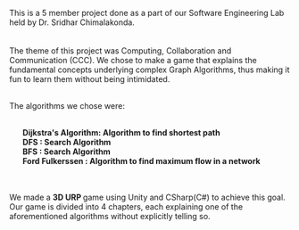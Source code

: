 This is a 5 member project done as a part of our Software Engineering Lab held by Dr. Sridhar Chimalakonda. 
<br><br><br>
The theme of this project was Computing, Collaboration and Communication (CCC). We chose to make a game that explains the fundamental concepts underlying complex Graph Algorithms, thus making it fun to learn them without being intimidated.

<br>
The algorithms we chose were: 
<br> <br>
<ol>
<b> Dijkstra's Algorithm: Algorithm to find shortest path</b><br>
<b> DFS : Search Algorithm</b><br>
<b> BFS : Search Algorithm </b><br>
<b> Ford Fulkerssen : Algorithm to find maximum flow in a network</b>
</ol>
<br><br>
We made a <b> 3D URP </b> game using Unity and CSharp(C#) to achieve this goal. Our game is divided into 4 chapters, each explaining one of the aforementioned algorithms without explicitly telling so.
